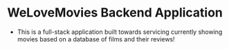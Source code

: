 # WeLoveMovies Backend Application
- This is a full-stack application built towards servicing currently showing movies based on a database of films and their reviews!
